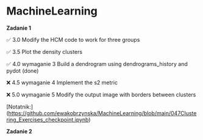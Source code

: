 # MachineLearning
**Zadanie 1** 

:white_check_mark: 3.0 Modify the HCM code to work for three groups

:white_check_mark: 3.5 Plot the density clusters

:white_check_mark: 4.0 wymaganie 3 Build a dendrogram using dendrograms_history and pydot (done)

:x: 4.5 wymaganie 4 Implement the s2 metric

:x: 5.0 wymaganie 5 Modify the output image with borders between clusters

[Notatnik:] (https://github.com/ewakobrzynska/MachineLearning/blob/main/047Clustering_Exercises_checkpoint.ipynb)


**Zadanie 2** 





